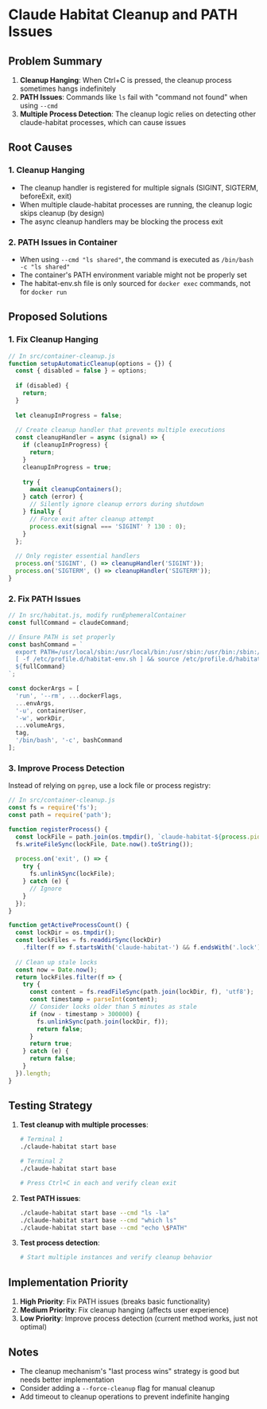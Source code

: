 # Claude Habitat Cleanup and PATH Issues

## Problem Summary

1. **Cleanup Hanging**: When Ctrl+C is pressed, the cleanup process sometimes hangs indefinitely
2. **PATH Issues**: Commands like `ls` fail with "command not found" when using `--cmd`
3. **Multiple Process Detection**: The cleanup logic relies on detecting other claude-habitat processes, which can cause issues

## Root Causes

### 1. Cleanup Hanging
- The cleanup handler is registered for multiple signals (SIGINT, SIGTERM, beforeExit, exit)
- When multiple claude-habitat processes are running, the cleanup logic skips cleanup (by design)
- The async cleanup handlers may be blocking the process exit

### 2. PATH Issues in Container
- When using `--cmd "ls shared"`, the command is executed as `/bin/bash -c "ls shared"`
- The container's PATH environment variable might not be properly set
- The habitat-env.sh file is only sourced for `docker exec` commands, not for `docker run`

## Proposed Solutions

### 1. Fix Cleanup Hanging

```javascript
// In src/container-cleanup.js
function setupAutomaticCleanup(options = {}) {
  const { disabled = false } = options;
  
  if (disabled) {
    return;
  }
  
  let cleanupInProgress = false;
  
  // Create cleanup handler that prevents multiple executions
  const cleanupHandler = async (signal) => {
    if (cleanupInProgress) {
      return;
    }
    cleanupInProgress = true;
    
    try {
      await cleanupContainers();
    } catch (error) {
      // Silently ignore cleanup errors during shutdown
    } finally {
      // Force exit after cleanup attempt
      process.exit(signal === 'SIGINT' ? 130 : 0);
    }
  };
  
  // Only register essential handlers
  process.on('SIGINT', () => cleanupHandler('SIGINT'));
  process.on('SIGTERM', () => cleanupHandler('SIGTERM'));
}
```

### 2. Fix PATH Issues

```javascript
// In src/habitat.js, modify runEphemeralContainer
const fullCommand = claudeCommand;

// Ensure PATH is set properly
const bashCommand = `
  export PATH=/usr/local/sbin:/usr/local/bin:/usr/sbin:/usr/bin:/sbin:/bin;
  [ -f /etc/profile.d/habitat-env.sh ] && source /etc/profile.d/habitat-env.sh || true;
  ${fullCommand}
`;

const dockerArgs = [
  'run', '--rm', ...dockerFlags,
  ...envArgs,
  '-u', containerUser,
  '-w', workDir,
  ...volumeArgs,
  tag,
  '/bin/bash', '-c', bashCommand
];
```

### 3. Improve Process Detection

Instead of relying on `pgrep`, use a lock file or process registry:

```javascript
// In src/container-cleanup.js
const fs = require('fs');
const path = require('path');

function registerProcess() {
  const lockFile = path.join(os.tmpdir(), `claude-habitat-${process.pid}.lock`);
  fs.writeFileSync(lockFile, Date.now().toString());
  
  process.on('exit', () => {
    try {
      fs.unlinkSync(lockFile);
    } catch (e) {
      // Ignore
    }
  });
}

function getActiveProcessCount() {
  const lockDir = os.tmpdir();
  const lockFiles = fs.readdirSync(lockDir)
    .filter(f => f.startsWith('claude-habitat-') && f.endsWith('.lock'));
  
  // Clean up stale locks
  const now = Date.now();
  return lockFiles.filter(f => {
    try {
      const content = fs.readFileSync(path.join(lockDir, f), 'utf8');
      const timestamp = parseInt(content);
      // Consider locks older than 5 minutes as stale
      if (now - timestamp > 300000) {
        fs.unlinkSync(path.join(lockDir, f));
        return false;
      }
      return true;
    } catch (e) {
      return false;
    }
  }).length;
}
```

## Testing Strategy

1. **Test cleanup with multiple processes**:
   ```bash
   # Terminal 1
   ./claude-habitat start base
   
   # Terminal 2
   ./claude-habitat start base
   
   # Press Ctrl+C in each and verify clean exit
   ```

2. **Test PATH issues**:
   ```bash
   ./claude-habitat start base --cmd "ls -la"
   ./claude-habitat start base --cmd "which ls"
   ./claude-habitat start base --cmd "echo \$PATH"
   ```

3. **Test process detection**:
   ```bash
   # Start multiple instances and verify cleanup behavior
   ```

## Implementation Priority

1. **High Priority**: Fix PATH issues (breaks basic functionality)
2. **Medium Priority**: Fix cleanup hanging (affects user experience)
3. **Low Priority**: Improve process detection (current method works, just not optimal)

## Notes

- The cleanup mechanism's "last process wins" strategy is good but needs better implementation
- Consider adding a `--force-cleanup` flag for manual cleanup
- Add timeout to cleanup operations to prevent indefinite hanging